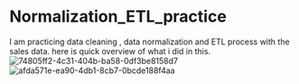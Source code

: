 # Normalization_ETL_practice
I am practicing data cleaning , data normalization and ETL process with the sales data.
here is quick overview of what i did in this.![74805ff2-4c31-404b-ba58-0df3be8158d7](https://github.com/user-attachments/assets/92bd86e7-d2cb-4ecd-8d51-f6289c9089c4)
![afda571e-ea90-4db1-8cb7-0bcde188f4aa](https://github.com/user-attachments/assets/c017ccff-8158-4654-a962-345cdbfc6317)
